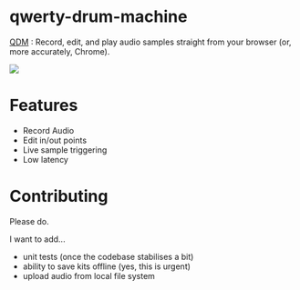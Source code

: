 # qwerty-drum-machine

<a href="http://jasonstorey.co.uk/demos/qwerty-drum-machine/" target="_blank" title="qwerty drum machine" alt="qwerty drum machine">QDM</a> : Record, edit, and play audio samples straight from your browser (or, more accurately, Chrome).

<a href="http://jasonstorey.co.uk/demos/qwerty-drum-machine/" target="_blank" title="qwerty drum machine" alt="qwerty drum machine"><img src="http://jasonstorey.co.uk/demos/qwerty-drum-machine/qdm-screenshot.png" /></a>

# Features

- Record Audio
- Edit in/out points
- Live sample triggering
- Low latency

# Contributing

Please do.

I want to add...

- unit tests (once the codebase stabilises a bit)
- ability to save kits offline (yes, this is urgent)
- upload audio from local file system
